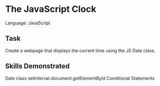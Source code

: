 # The JavaScript Clock
Language: JavaScript
## Task
Create a webpage that displays the current time using the JS Date class.
## Skills Demonstrated
Date class
setInterval
document.getElementById
Conditional Statements
